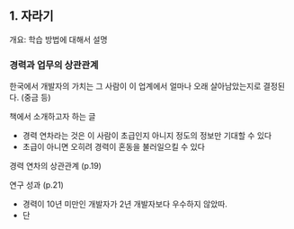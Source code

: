 ## 1. 자라기
개요: 학습 방법에 대해서 설명

### 경력과 업무의 상관관계
한국에서 개발자의 가치는 그 사람이 이 업계에서 얼마나 오래 살아남았는지로 결정된다. (중금 등)

책에서 소개하고자 하는 글
- 경력 연차라는 것은 이 사람이 초급인지 아니지 정도의 정보만 기대할 수 있다
- 초급이 아니면 오히려 경력이 혼동을 불러일으킬 수 있다

경력 연차의 상관관계 (p.19)

연구 성과 (p.21)
- 경력이 10년 미만인 개발자가 2년 개발자보다 우수하지 않았따. 
- 단 
